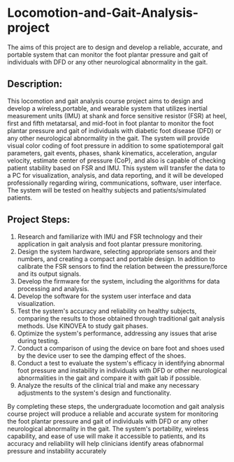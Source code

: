 # Locomotion-and-Gait-Analysis-project
The aims of this project are to design and develop a reliable, accurate, and portable system that can monitor the foot plantar pressure and gait of individuals with DFD or any other neurological abnormality in the gait. 

## Description: 
This locomotion and gait analysis course project aims to design and develop a wireless,portable, and wearable system that utilizes inertial measurement units (IMU) at shank and force sensitive
resistor (FSR) at heel, first and fifth metatarsal, and mid-foot in foot plantar to monitor the foot plantar pressure and gait of individuals with diabetic foot disease (DFD) or any other neurological abnormality in the gait. The system will provide visual color coding of foot pressure in addition to some spatiotemporal gait parameters, gait events, phases, shank kinematics, acceleration, angular velocity, estimate center of pressure (CoP), and also is capable of checking patient stability based on FSR and IMU. This system will transfer the data to a PC for visualization, analysis, and data reporting, and it will be developed
professionally regarding wiring, communications, software, user interface. The system will be tested on healthy subjects and patients/simulated patients.

## Project Steps:
1. Research and familiarize with IMU and FSR technology and their application in gait
analysis and foot plantar pressure monitoring.
2. Design the system hardware, selecting appropriate sensors and their numbers, and
creating a compact and portable design. In addition to calibrate the FSR sensors to find
the relation between the pressure/force and its output signals.
3. Develop the firmware for the system, including the algorithms for data processing and
analysis.
4. Develop the software for the system user interface and data visualization.
5. Test the system's accuracy and reliability on healthy subjects, comparing the results to
those obtained through traditional gait analysis methods. Use KINOVEA to study gait
phases.
6. Optimize the system's performance, addressing any issues that arise during testing.
7. Conduct a comparison of using the device on bare foot and shoes used by the device
user to see the damping effect of the shoes.
8. Conduct a test to evaluate the system's efficacy in identifying abnormal foot pressure
and instability in individuals with DFD or other neurological abnormalities in the gait and
compare it with gait lab if possible.
9. Analyze the results of the clinical trial and make any necessary adjustments to the
system's design and functionality.


By completing these steps, the undergraduate locomotion and gait analysis course project will produce a reliable and accurate system for monitoring the foot plantar pressure and gait of individuals with DFD or any other neurological abnormality in the gait. The system's portability, wireless capability, and ease of use will make it accessible to patients, and its accuracy and reliability will help clinicians identify areas ofabnormal pressure and instability accurately
